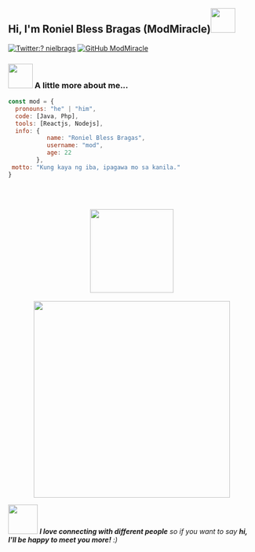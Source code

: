 <h2> Hi, I'm Roniel Bless Bragas (ModMiracle)<img src="https://media.giphy.com/media/mGcNjsfWAjY5AEZNw6/giphy.gif" width="50"></h2>

[![Twitter:? nielbrags](https://img.shields.io/twitter/follow/libyzxy0?style=social)](https://twitter.com/libyzxy0)
[![GitHub ModMiracle](https://img.shields.io/github/followers/libyzxy0?label=follow&style=social)](https://github.com/libyzxy0)


### <img src="https://media.giphy.com/media/VgCDAzcKvsR6OM0uWg/giphy.gif" width="50"> A little more about me...  

```javascript
const mod = {
  pronouns: "he" | "him",
  code: [Java, Php],
  tools: [Reactjs, Nodejs],
  info: {
           name: "Roniel Bless Bragas",
           username: "mod",
           age: 22
        },
 motto: "Kung kaya ng iba, ipagawa mo sa kanila."
}
```

 <br><br>
 <p align="center"> 
<img align="center" height="170px" src="https://github-readme-stats.vercel.app/api?username=libyzxy0&?count_private=true&show_icons=true&theme=tokyonight" />
 <br/><br/>
<img align="center" src="https://github-readme-stats.vercel.app/api/top-langs/?username=libyzxy0&hide=html,css,scss&langs_count=15&layout=compact&theme=tokyonight" width="400px" />
</p>


<img src="https://media.giphy.com/media/LnQjpWaON8nhr21vNW/giphy.gif" width="60"> <em><b>I love connecting with different people</b> so if you want to say <b>hi, I'll be happy to meet you more!</b> :)</em>
